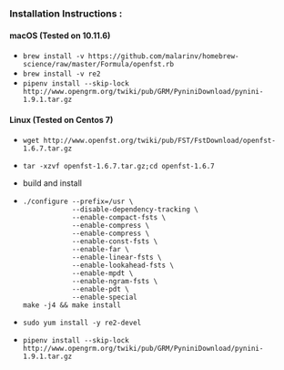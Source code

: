 ### Installation Instructions :

#### macOS (Tested on 10.11.6)

-   `brew install -v https://github.com/malarinv/homebrew-science/raw/master/Formula/openfst.rb`
-   `brew install -v re2`
-   `pipenv install --skip-lock http://www.opengrm.org/twiki/pub/GRM/PyniniDownload/pynini-1.9.1.tar.gz`

#### Linux (Tested on Centos 7)

-   `wget http://www.openfst.org/twiki/pub/FST/FstDownload/openfst-1.6.7.tar.gz`
-   `tar -xzvf openfst-1.6.7.tar.gz;cd openfst-1.6.7`

-   build and install
-     ./configure --prefix=/usr \
                  --disable-dependency-tracking \
                  --enable-compact-fsts \
                  --enable-compress \
                  --enable-compress \
                  --enable-const-fsts \
                  --enable-far \
                  --enable-linear-fsts \
                  --enable-lookahead-fsts \
                  --enable-mpdt \
                  --enable-ngram-fsts \
                  --enable-pdt \
                  --enable-special
      make -j4 && make install
-   `sudo yum install -y re2-devel`
-   `pipenv install --skip-lock http://www.opengrm.org/twiki/pub/GRM/PyniniDownload/pynini-1.9.1.tar.gz`
